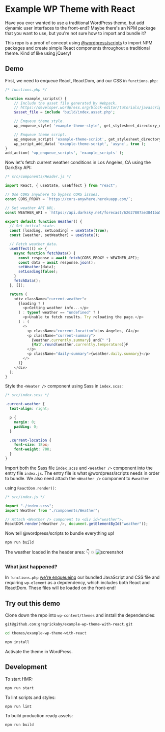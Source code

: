 # Example WP Theme with React

Have you ever wanted to use a traditional WordPress theme, but add dynamic user interfaces to the front-end? Maybe there's an NPM package that you want to use, but you're not sure how to import and bundle it?

This repo is a proof of concept using [@wordpress/scripts](https://developer.wordpress.org/block-editor/packages/packages-scripts/) to import NPM packages and create simple React components throughout a traditional theme. Kind of like using jQuery!

## Demo

First, we need to enqueue React, ReactDom, and our CSS in `functions.php`:

```php
/* functions.php */

function example_scripts() {
	// Include the asset file generated by Webpack.
	// https://developer.wordpress.org/block-editor/tutorials/javascript/js-build-setup/#dependency-management
	$asset_file = include 'build/index.asset.php';

	// Enqueue theme style.
	wp_enqueue_style( 'example-theme-style', get_stylesheet_directory_uri() . '/build/index.css', [], $asset_file['version'] );

	// Enqueue theme script.
	wp_enqueue_script( 'example-theme-script', get_stylesheet_directory_uri() . '/build/index.js', $asset_file['dependencies'], $asset_file['version'], true );
	wp_script_add_data( 'example-theme-script', 'async', true );
}
add_action( 'wp_enqueue_scripts', 'example_scripts' );
```

Now let's fetch current weather conditions in Los Angeles, CA using the DarkSky API:

```js
/* src/components/Header.js */

import React, { useState, useEffect } from "react";

// Use CORS anywhere to bypass CORS issues.
const CORS_PROXY = `https://cors-anywhere.herokuapp.com/`;

// Set weather API URL.
const WEATHER_API = `https://api.darksky.net/forecast/62627807ae3841ba587c80d49b90759b/37.8267,-122.4233`;

export default function Weather() {
  // Set initial state.
  const [loading, setLoading] = useState(true);
  const [weather, setWeather] = useState();

  // Fetch weather data.
  useEffect(() => {
    async function fetchData() {
      const response = await fetch(CORS_PROXY + WEATHER_API);
      const data = await response.json();
      setWeather(data);
      setLoading(false);
    }
    fetchData();
  }, []);

  return (
    <div className="current-weather">
      {loading ? (
        <p>Getting weather info...</p>
      ) : typeof weather == "undefined" ? (
        <p>Unable to fetch results. Try reloading the page.</p>
      ) : (
        <>
          <p className="current-location">Los Angeles, CA</p>
          <p className="current-summary">
            {weather.currently.summary} and{" "}
            {Math.round(weather.currently.temperature)}F
          </p>
          <p className="daily-summary">{weather.daily.summary}</p>
        </>
      )}
    </div>
  );
}
```

Style the `<Weater />` component using Sass in `index.scss`:

```scss
/* src/index.scss */

.current-weather {
  text-align: right;

  p {
    margin: 0;
    padding: 0;
  }

  .current-location {
    font-size: 18px;
    font-weight: 700;
  }
}
```

Import both the Sass file `index.scss` and `<Weather />` component into the entry file `index.js`. The entry file is what @wordpress/scripts needs in order to bundle. We also need attach the `<Weather />` component to `#weather` <div> using `ReactDom.render()`:

```js
/* src/index.js */

import "./index.scss";
import Weather from "./components/Weather";

// Attach <Weather /> component to <div id="weather">.
ReactDOM.render(<Weather />, document.getElementById("weather"));
```

Now tell @wordpress/scripts to bundle everything up!

```bash
npm run build
```

The weather loaded in the header area: 👇 💥
![screenshot](https://dl.dropbox.com/s/xvb1q50lr2b42ah/Screenshot%202020-07-21%2011.52.33.png?dl=0)

### What just happened?

In `functions.php` [we're enqueueing](https://github.com/gregrickaby/wp-theme-with-react/blob/master/functions.php) our bundled JavaScript and CSS file and requiring `wp-element` as a depdendency, which includes both React and ReactDom. These files will be loaded on the front-end!

## Try out this demo

Clone down the repo into `wp-content/themes` and install the dependencies:

```bash
git@github.com:gregrickaby/example-wp-theme-with-react.git
```

```bash
cd themes/example-wp-theme-with-react
```

```bash
npm install
```

Activate the theme in WordPress.

## Development

To start HMR:

```bash
npm run start
```

To lint scripts and styles:

```bash
npm run lint
```

To build production ready assets:

```bash
npm run build
```
